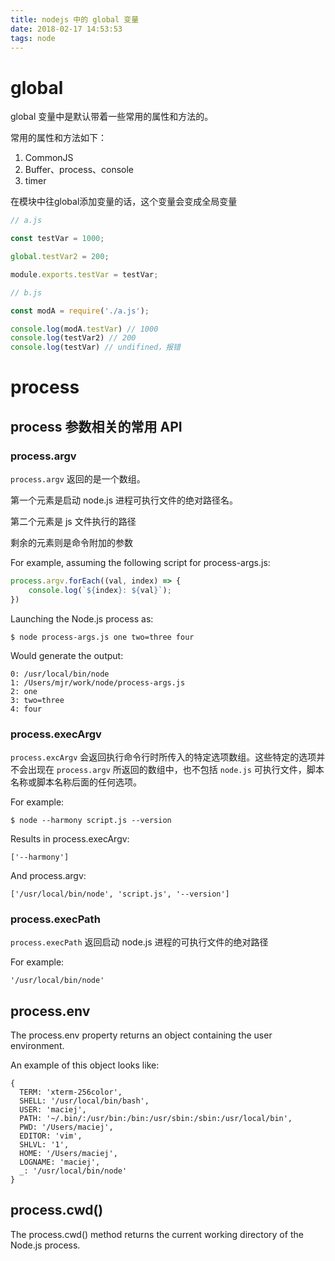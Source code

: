 ```yaml
---
title: nodejs 中的 global 变量
date: 2018-02-17 14:53:53
tags: node
---
```


# global

global 变量中是默认带着一些常用的属性和方法的。

常用的属性和方法如下：

1. CommonJS
1. Buffer、process、console
1. timer

在模块中往global添加变量的话，这个变量会变成全局变量

```js
// a.js

const testVar = 1000;

global.testVar2 = 200;

module.exports.testVar = testVar;

// b.js

const modA = require('./a.js');

console.log(modA.testVar) // 1000
console.log(testVar2) // 200
console.log(testVar) // undifined，报错
```

# process

## process 参数相关的常用 API

### process.argv

`process.argv` 返回的是一个数组。

第一个元素是启动 node.js 进程可执行文件的绝对路径名。

第二个元素是 js 文件执行的路径

剩余的元素则是命令附加的参数

For example, assuming the following script for process-args.js:

```js
process.argv.forEach((val, index) => {
    console.log(`${index}: ${val}`);
})
```

Launching the Node.js process as:

```
$ node process-args.js one two=three four
```

Would generate the output:

```
0: /usr/local/bin/node
1: /Users/mjr/work/node/process-args.js
2: one
3: two=three
4: four
```

### process.execArgv

`process.excArgv` 会返回执行命令行时所传入的特定选项数组。这些特定的选项并不会出现在 `process.argv` 所返回的数组中，也不包括 `node.js` 可执行文件，脚本名称或脚本名称后面的任何选项。

For example:

```
$ node --harmony script.js --version
```

Results in process.execArgv:

```
['--harmony']
```

And process.argv:

```
['/usr/local/bin/node', 'script.js', '--version']
```

### process.execPath

`process.execPath` 返回启动 node.js 进程的可执行文件的绝对路径

For example:

```
'/usr/local/bin/node'
```

## process.env

The process.env property returns an object containing the user environment.

An example of this object looks like:

```
{
  TERM: 'xterm-256color',
  SHELL: '/usr/local/bin/bash',
  USER: 'maciej',
  PATH: '~/.bin/:/usr/bin:/bin:/usr/sbin:/sbin:/usr/local/bin',
  PWD: '/Users/maciej',
  EDITOR: 'vim',
  SHLVL: '1',
  HOME: '/Users/maciej',
  LOGNAME: 'maciej',
  _: '/usr/local/bin/node'
}
```

## process.cwd()

The process.cwd() method returns the current working directory of the Node.js process. 